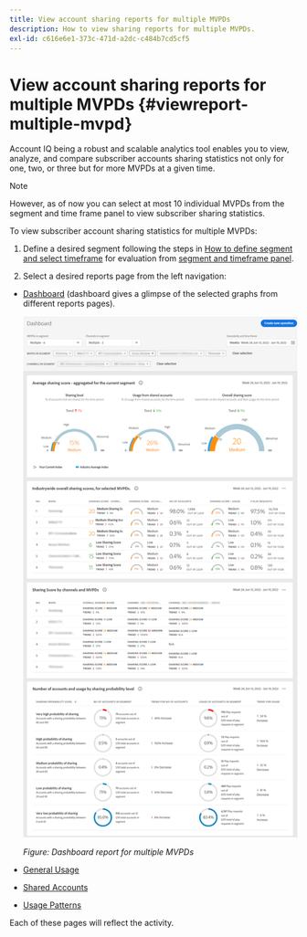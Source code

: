 ```yaml
---
title: View account sharing reports for multiple MVPDs
description: How to view sharing reports for multiple MVPDs.
exl-id: c616e6e1-373c-471d-a2dc-c484b7cd5cf5
---
```

# View account sharing reports for multiple MVPDs {#viewreport-multiple-mvpd}

Account IQ being a robust and scalable analytics tool enables you to view, analyze, and compare subscriber accounts sharing statistics not only for one, two, or three but for more MVPDs at a given time.

>[!NOTE]
>
>However, as of now you can select at most 10 individual MVPDs from the segment and time frame panel to view subscriber sharing statistics.

To view subscriber account sharing statistics for multiple MVPDs:

1. Define a desired segment following the steps in [How to define segment and select timeframe](/help/AccountIQ/howto-select-segment-timeframe.md) for evaluation from [segment and timeframe panel](/help/AccountIQ/segments-timeframe.md).

1. Select a desired reports page from the left navigation:

* [Dashboard](/help/AccountIQ/dashboard.md) (dashboard gives a glimpse of the selected graphs from different reports pages).

  ![](assets/mult-mvpds-dashboard.png)

  *Figure: Dashboard report for multiple MVPDs*

* [General Usage](/help/AccountIQ/general-usage-reports.md)

* [Shared Accounts](/help/AccountIQ/shared-acc-reports.md)

* [Usage Patterns](/help/AccountIQ/usage-patterns.md)

Each of these pages will reflect the activity.
